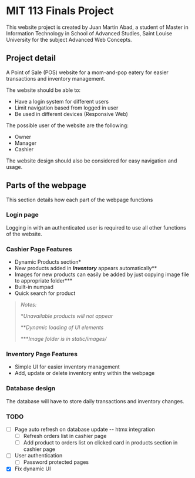 # MIT 113 Finals Project

This website project is created by Juan Martin Abad, a student of Master in Information Technology in School of Advanced Studies, Saint Louise University for the subject Advanced Web Concepts.

## Project detail

A Point of Sale (POS) website for a mom-and-pop eatery for easier transactions and inventory management.

The website should be able to:

- Have a login system for different users
- Limit navigation based from logged in user
- Be used in different devices (Responsive Web)

The possible user of the website are the following:

- Owner
- Manager
- Cashier

The website design should also be considered for easy navigation and usage.

## Parts of the webpage

This section details how each part of the webpage functions

### Login page

Logging in with an authenticated user is required to use all other functions of the website. 

### Cashier Page Features

- Dynamic Products section*
- New products added in ***Inventory*** appears automatically**
- Images for new products can easily be added by just copying image file to appropriate folder***
- Built-in numpad
- Quick search for product

> *Notes:*
>  
> **Unavailable products will not appear*
>
> ***Dynamic loading of UI elements*
>
> ****Image folder is in static/images/*

### Inventory Page Features

- Simple UI for easier inventory management
- Add, update or delete inventory entry within the webpage

### Database design

The database will have to store daily transactions and inventory changes. 

### TODO

- [ ] Page auto refresh on database update -- htmx integration
    - [ ] Refresh orders list in cashier page
    - [ ] Add product to orders list on clicked card in products section in cashier page
- [ ] User authentication
    - [ ] Password protected pages
- [X] Fix dynamic UI